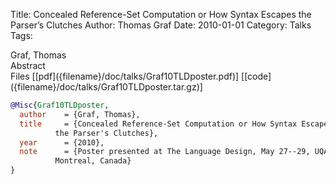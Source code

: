 Title: Concealed Reference-Set Computation or How Syntax Escapes the Parser’s Clutches
Author: Thomas Graf
Date: 2010-01-01
Category: Talks
Tags: 

<div markdown class="authors">
Graf, Thomas
</div>

<div markdown class="abstract">
<span id="abstract-title">Abstract</span>

</div>

<div markdown class="files">
<span id="files-title">Files</span>
[[pdf]({filename}/doc/talks/Graf10TLDposter.pdf)]
[[code]({filename}/doc/talks/Graf10TLDposter.tar.gz)]
</div>

~~~bibtex
@Misc{Graf10TLDposter,
  author	= {Graf, Thomas},
  title		= {Concealed Reference-Set Computation or How Syntax Escapes
		  the Parser's Clutches},
  year		= {2010},
  note		= {Poster presented at The Language Design, May 27--29, UQAM,
		  Montreal, Canada}
}
~~~

